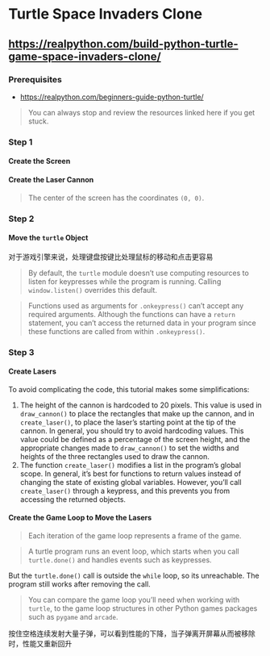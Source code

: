 # Turtle Space Invaders Clone

## https://realpython.com/build-python-turtle-game-space-invaders-clone/

### Prerequisites

* https://realpython.com/beginners-guide-python-turtle/

> You can always stop and review the resources linked here if you get stuck.

### Step 1

#### Create the Screen

#### Create the Laser Cannon

> The center of the screen has the coordinates `(0, 0)`.

### Step 2

#### Move the `turtle` Object

对于游戏引擎来说，处理键盘按键比处理鼠标的移动和点击更容易

> By default, the `turtle` module doesn’t use computing resources to listen for keypresses while the program is running. Calling `window.listen()` overrides this default.

> Functions used as arguments for `.onkeypress()` can’t accept any required arguments. Although the functions can have a `return` statement, you can’t access the returned data in your program since these functions are called from within `.onkeypress()`.

### Step 3

#### Create Lasers

To avoid complicating the code, this tutorial makes some simplifications:
1. The height of the cannon is hardcoded to 20 pixels. This value is used in `draw_cannon()` to place the rectangles that make up the cannon, and in `create_laser()`, to place the laser’s starting point at the tip of the cannon. In general, you should try to avoid hardcoding values. This value could be defined as a percentage of the screen height, and the appropriate changes made to `draw_cannon()` to set the widths and heights of the three rectangles used to draw the cannon.
2. The function `create_laser()` modifies a list in the program’s global scope. In general, it’s best for functions to return values instead of changing the state of existing global variables. However, you’ll call `create_laser()` through a keypress, and this prevents you from accessing the returned objects.

#### Create the Game Loop to Move the Lasers

> Each iteration of the game loop represents a frame of the game.

> A turtle program runs an event loop, which starts when you call `turtle.done()` and handles events such as keypresses.

But the `turtle.done()` call is outside the `while` loop, so its unreachable.
The program still works after removing the call.

> You can compare the game loop you’ll need when working with `turtle`, to the game loop structures in other Python games packages such as `pygame` and `arcade`.

按住空格连续发射大量子弹，可以看到性能的下降，当子弹离开屏幕从而被移除时，性能又重新回升

